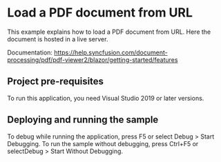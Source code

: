 # Load a PDF document from URL
This example explains how to load a PDF document from URL. Here the document is hosted in a live server.

Documentation: https://help.syncfusion.com/document-processing/pdf/pdf-viewer2/blazor/getting-started/features

## Project pre-requisites
To run this application, you need Visual Studio 2019 or later versions.

## Deploying and running the sample
To debug while running the application, press F5 or select Debug > Start Debugging. To run the sample without debugging, press Ctrl+F5 or selectDebug > Start Without Debugging.